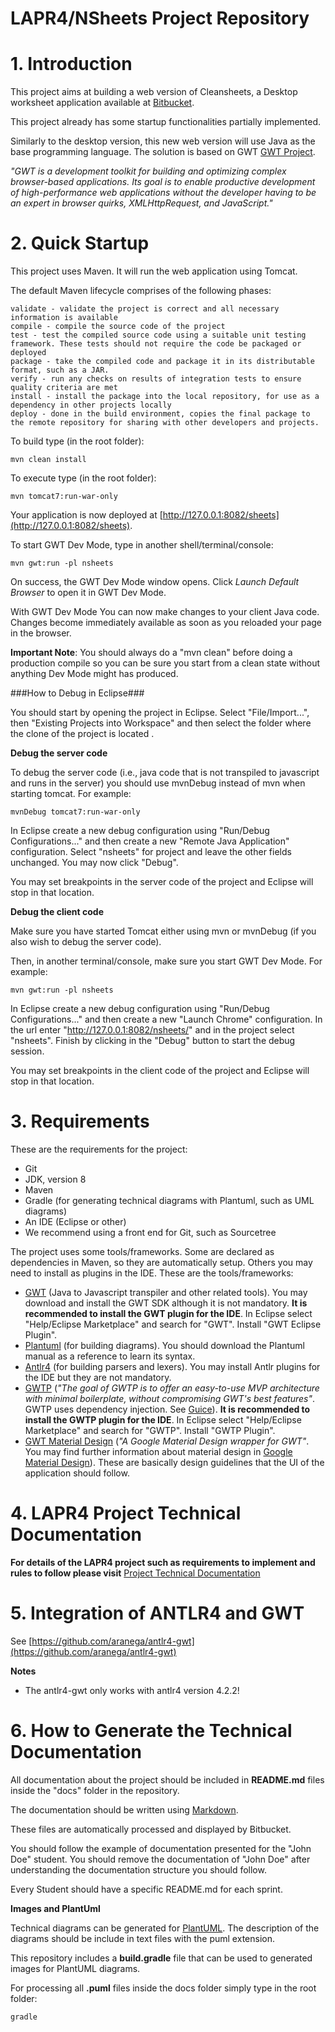 LAPR4/NSheets Project Repository
================================

# 1. Introduction
	
This project aims at building a web version of Cleansheets, a Desktop worksheet application available at [Bitbucket](https://bitbucket.org/lei-isep/csheets). 	

This project already has some startup functionalities partially implemented. 

Similarly to the desktop version, this new web version will use Java as the base programming language. The solution is based on GWT [GWT Project](http://www.gwtproject.org).

*"GWT is a development toolkit for building and optimizing complex browser-based applications. Its goal is to enable productive development of high-performance web applications without the developer having to be an expert in browser quirks, XMLHttpRequest, and JavaScript."*

# 2. Quick Startup

This project uses Maven. It will run the web application using Tomcat.

The default Maven lifecycle comprises of the following phases:

	validate - validate the project is correct and all necessary information is available
	compile - compile the source code of the project
	test - test the compiled source code using a suitable unit testing framework. These tests should not require the code be packaged or deployed
	package - take the compiled code and package it in its distributable format, such as a JAR.
	verify - run any checks on results of integration tests to ensure quality criteria are met
	install - install the package into the local repository, for use as a dependency in other projects locally
	deploy - done in the build environment, copies the final package to the remote repository for sharing with other developers and projects. 

To build type (in the root folder):

	mvn clean install

To execute type (in the root folder):

	mvn tomcat7:run-war-only

Your application is now deployed at [http://127.0.0.1:8082/sheets](http://127.0.0.1:8082/sheets).
	
To start GWT Dev Mode, type in another shell/terminal/console:

	mvn gwt:run -pl nsheets

On success, the GWT Dev Mode window opens. Click *Launch Default Browser* to open it in GWT Dev Mode.

With GWT Dev Mode You can now make changes to your client Java code. Changes become immediately available as soon as you reloaded your page in the browser.

**Important Note**: You should always do a "mvn clean" before doing a production compile so you can be sure you start from a clean state without anything Dev Mode  might has produced.

###How to Debug in Eclipse###
	
You should start by opening the project in Eclipse. Select "File/Import...", then "Existing Projects into Workspace" and then select the folder where the clone of the project is located .

**Debug the server code**

To debug the server code (i.e., java code that is not transpiled to javascript and runs in the server) you should use mvnDebug instead of mvn when starting tomcat. For example: 

	mvnDebug tomcat7:run-war-only

In Eclipse create a new debug configuration using "Run/Debug Configurations..." and then create a new "Remote Java Application" configuration. Select "nsheets" for project and leave the other fields unchanged. You may now click "Debug".  

You may set breakpoints in the server code of the project and Eclipse will stop in that location.

**Debug the client code**

Make sure you have started Tomcat either using mvn or mvnDebug (if you also wish to debug the server code).

Then, in another terminal/console, make sure you start GWT Dev Mode. For example:

	mvn gwt:run -pl nsheets

In Eclipse create a new debug configuration using "Run/Debug Configurations..." and then create a new "Launch Chrome" configuration. In the url enter "http://127.0.0.1:8082/nsheets/" and in the project select "nsheets". Finish by clicking in the "Debug" button to start the debug session.

You may set breakpoints in the client code of the project and Eclipse will stop in that location.
		
# 3. Requirements
	
These are the requirements for the project:  
- Git  
- JDK, version 8  
- Maven  
- Gradle (for generating technical diagrams with Plantuml, such as UML diagrams)  
- An IDE (Eclipse or other)  
- We recommend using a front end for Git, such as Sourcetree

The project uses some tools/frameworks. Some are declared as dependencies in Maven, so they are automatically setup. Others you may need to install as plugins in the IDE. These are the tools/frameworks:  
- [GWT](http://www.gwtproject.org) (Java to Javascript transpiler and other related tools). You may download and install the GWT SDK although it is not mandatory. **It is recommended to install the GWT plugin for the IDE**. In Eclipse select "Help/Eclipse Marketplace" and search for "GWT". Install "GWT Eclipse Plugin".     
- [Plantuml](http://plantuml.com) (for building diagrams). You should download the Plantuml manual as a reference to learn its syntax.  
- [Antlr4](http://www.antlr.org) (for building parsers and lexers). You may install Antlr plugins for the IDE but they are not mandatory.  
- [GWTP](http://dev.arcbees.com/gwtp/) (*"The goal of GWTP is to offer an easy-to-use MVP architecture with minimal boilerplate, without compromising GWT's best features"*. GWTP uses dependency injection. See [Guice](https://github.com/google/guice)). **It is recommended to install the GWTP plugin for the IDE**. In Eclipse select "Help/Eclipse Marketplace" and search for "GWTP". Install "GWTP Plugin".      
- [GWT Material Design](https://github.com/GwtMaterialDesign/gwt-material) (*"A Google Material Design wrapper for GWT"*. You may find further information about material design in [Google Material Design](https://material.io)). These are basically design guidelines that the UI of the application should follow.  

# 4. LAPR4 Project Technical Documentation

**For details of the LAPR4 project such as requirements to implement and rules to follow please visit**
[Project Technical Documentation](docs/)

# 5. Integration of ANTLR4 and GWT

See [https://github.com/aranega/antlr4-gwt](https://github.com/aranega/antlr4-gwt)

**Notes**
- The antlr4-gwt only works with antlr4 version 4.2.2!

# 6. How to Generate the Technical Documentation 

All documentation about the project should be included in **README.md** files inside the "docs" folder in the repository.

The documentation should be written using [Markdown](https://en.wikipedia.org/wiki/Markdown).

These files are automatically processed and displayed by Bitbucket.

You should follow the example of documentation presented for the "John Doe" student. You should remove the documentation of "John Doe" after understanding the documentation structure you should follow.

Every Student should have a specific README.md for each sprint.

**Images and PlantUml**

Technical diagrams can be generated for [PlantUML](http://plantuml.com). The description of the diagrams should be include in text files with the puml extension. 
 
This repository includes a **build.gradle** file that can be used to generated images for PlantUML diagrams.

For processing all **.puml** files inside the docs folder simply type in the root folder:

	gradle


